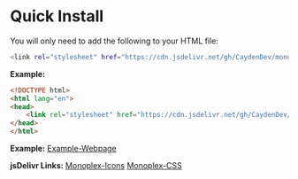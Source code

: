 # Quick Install

You will only need to add the following to your HTML file:
```bash
<link rel="stylesheet" href="https://cdn.jsdelivr.net/gh/CaydenDev/monoplex@main/monoplex.css">
```

**Example:**
```html
<!DOCTYPE html>
<html lang="en">
<head>
    <link rel="stylesheet" href="https://cdn.jsdelivr.net/gh/CaydenDev/monoplex@main/monoplex.css">
</head>
</html>
```

**Example:** 
[Example-Webpage](https://caydendev.github.io/sites/monoplex-demo.html?#)



**jsDelivr Links:**
[Monoplex-Icons](https://cdn.jsdelivr.net/gh/CaydenDev/monoplex@main/monoplex-icons.css)
[Monoplex-CSS](https://cdn.jsdelivr.net/gh/CaydenDev/monoplex@main/monoplex-112.css)

